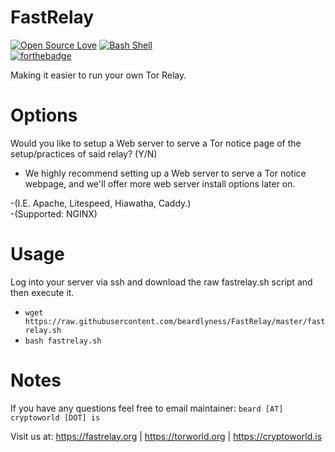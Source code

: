 # FastRelay

[![Open Source Love](https://badges.frapsoft.com/os/v1/open-source.svg?v=102)](https://github.com/ellerbrock/open-source-badge/)
[![Bash Shell](https://badges.frapsoft.com/bash/v1/bash.png?v=103)](https://github.com/ellerbrock/open-source-badges/)
<br>
[![forthebadge](https://forthebadge.com/images/badges/built-by-neckbeards.svg)](https://forthebadge.com)


Making it easier to run your own Tor Relay.

# Options
Would you like to setup a Web server to serve a Tor notice page of the setup/practices of said relay? (Y/N)
- We highly recommend setting up a Web server to serve a Tor notice webpage, and we'll offer more web server install options later on.

-(I.E. Apache, Litespeed, Hiawatha, Caddy.)
<br>
-(Supported: NGINX)


# Usage
Log into your server via ssh and download the raw fastrelay.sh script and then execute it.<br>
- `wget https://raw.githubusercontent.com/beardlyness/FastRelay/master/fastrelay.sh`<br>
- `bash fastrelay.sh`

# Notes
If you have any questions feel free to email maintainer: `beard [AT] cryptoworld [DOT] is`

Visit us at: https://fastrelay.org | https://torworld.org | https://cryptoworld.is
